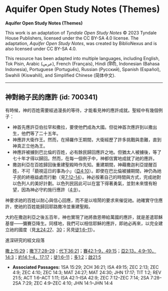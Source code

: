 # Aquifer Open Study Notes (Themes)

**Aquifer Open Study Notes (Themes)**

This work is an adaptation of *Tyndale Open Study Notes* © 2023 Tyndale House Publishers, licensed under the CC BY\-SA 4\.0 license. The adaptation, *Aquifer Open Study Notes*, was created by BiblioNexus and is also licensed under CC BY\-SA 4\.0\.

This resource has been adapted into multiple languages, including English, Tok Pisin, Arabic (عربي), French (Français), Hindi (हिंदी), Indonesian (Bahasa Indonesia), Portuguese (Português), Russian (Русский), Spanish (Español), Swahili (Kiswahili), and Simplified Chinese (简体中文).



--------------------------------

## 神對祂子民的應許 (id: 700341)

有時候，神的百姓需要經過漫長的等待，才能看見神的應許成就。聖經中有幾個例子：

* 神首先應許亞伯拉罕和撒拉，要使他們成為大國。但從神首次應許到以撒出生，他們等了二十五年。
* 神應許大衛作王。然而，在掃羅作王期間，大衛經歷了許多挑戰與患難，直到神真正立他為王。
* 神應許被擄到巴比倫的百姓，必有餘民歸回應許之地。但猶太人被擄後，等了七十年才得以歸回。然而，在每一個例子中，神都信實地成就了祂的應許。
* 撒迦利亞在百姓歸回後重建聖殿時作先知。重建期間，神藉撒迦利亞提醒百姓，不可「藐視這日的事為小」（[亞4:10](https://ref.ly/Zech4:10)）。即使在巴比倫被擄期間，神仍為祂子民的終極益處而行動（見[7:12–14](https://ref.ly/Zech7:12-Zech7:14)）。神必按著自己的時間與方式，完成祂對以色列人的美好計劃。以色列民因此可以在當下得著勇氣，並對未來懷有盼望，因為神必守約施行應許（[4:9](https://ref.ly/Zech4:9)）。

神要求祂的百姓以耐心與信心回應，而不是以喧鬧的要求來催促祂。祂確實守住應許，使祂的百姓能歸回耶路撒冷並重建聖殿。

大約在撒迦利亞之後五百年，神也實現了祂將救恩帶給萬國的應許，就是差遣耶穌基督——彌賽亞降生。同樣地，我們可以相信耶穌的應許，即祂必再來，以完全建立祂的國度（見[太24:27](https://ref.ly/Matt24:27)、[30](https://ref.ly/Matt24:30)；另見[徒1:6–11](https://ref.ly/Acts1:6-Acts1:11)）。

進深研究的經文段落

[撒上15:29](https://ref.ly/1Sam15:29)；[撒下7:28–29](https://ref.ly/2Sam7:28-2Sam7:29)；[代下36:21](https://ref.ly/2Chr36:21)；[賽42:1–9，](https://ref.ly/Isa42:1-Isa42:9)[49:15](https://ref.ly/Isa49:15)；[亞2:13，](https://ref.ly/Zech2:13)[4:9–10，](https://ref.ly/Zech4:9-Zech4:10)[14:3](https://ref.ly/Zech14:3)；[約14:1–4，](https://ref.ly/John14:1-John14:4)[17:17](https://ref.ly/John17:17)；[徒1:6–11](https://ref.ly/Acts1:6-Acts1:11)；[多1:2](https://ref.ly/Titus1:2)；[啟21:5](https://ref.ly/Rev21:5)

* **Associated Passages:** 1SA 15:29; 2CH 36:21; ISA 49:15; ZEC 2:13; ZEC 4:9; ZEC 4:10; ZEC 14:3; MAT 24:27; MAT 24:30; JHN 17:17; TIT 1:2; REV 21:5; ACT 1:6–ACT 1:11; ISA 42:1–ISA 42:9; ZEC 7:12–ZEC 7:14; 2SA 7:28–2SA 7:29; ZEC 4:9–ZEC 4:10; JHN 14:1–JHN 14:4


